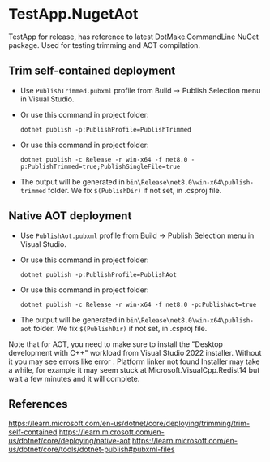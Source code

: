# TestApp.NugetAot

TestApp for release, has reference to latest DotMake.CommandLine NuGet package.
Used for testing trimming and AOT compilation.

## Trim self-contained deployment

- Use `PublishTrimmed.pubxml` profile from Build -> Publish Selection menu in Visual Studio.
  
- Or use this command in project folder:
  ```
  dotnet publish -p:PublishProfile=PublishTrimmed
  ```

- Or use this command in project folder:
  ```
  dotnet publish -c Release -r win-x64 -f net8.0 -p:PublishTrimmed=true;PublishSingleFile=true
  ```

- The output will be generated in `bin\Release\net8.0\win-x64\publish-trimmed` folder.
  We fix `$(PublishDir)` if not set, in .csproj file.

## Native AOT deployment

- Use `PublishAot.pubxml` profile from Build -> Publish Selection menu in Visual Studio.
  
- Or use this command in project folder:
  ```
  dotnet publish -p:PublishProfile=PublishAot
  ```

- Or use this command in project folder:
  ```
  dotnet publish -c Release -r win-x64 -f net8.0 -p:PublishAot=true
  ```

- The output will be generated in `bin\Release\net8.0\win-x64\publish-aot` folder.
  We fix `$(PublishDir)` if not set, in .csproj file.

Note that for AOT, you need to make sure to install the "Desktop development with C++" workload from
Visual Studio 2022 installer. Without it you may see errors like error : Platform linker not found 
Installer may take a while, for example it may seem stuck at Microsoft.VisualCpp.Redist14 but
wait a few minutes and it will complete.

## References

https://learn.microsoft.com/en-us/dotnet/core/deploying/trimming/trim-self-contained
https://learn.microsoft.com/en-us/dotnet/core/deploying/native-aot
https://learn.microsoft.com/en-us/dotnet/core/tools/dotnet-publish#pubxml-files
